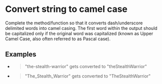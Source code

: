# Convert string to camel case

Complete the method/function so that it converts dash/underscore delimited words into camel casing. The first word within the output should be capitalized only if the original word was capitalized (known as Upper Camel Case, also often referred to as Pascal case).

## Examples

- > "the-stealth-warrior" gets converted to "theStealthWarrior"
- > "The_Stealth_Warrior" gets converted to "TheStealthWarrior"
